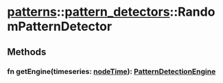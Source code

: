 # [patterns](/libs/patterns/)::[pattern_detectors](/libs/patterns/pattern_detectors/)::RandomPatternDetector

## Methods
### fn getEngine(timeseries:&nbsp;[nodeTime](/libs/std/core/type.nodeTime.md)):&nbsp;[PatternDetectionEngine](/libs/patterns/pattern_detectors/type.PatternDetectionEngine.md)<Badge text="abstract" />
